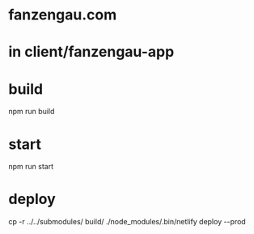 # fanzengau.com

# in client/fanzengau-app
# build
npm run build
# start
npm run start

# deploy
cp -r ../../submodules/ build/
./node_modules/.bin/netlify deploy --prod